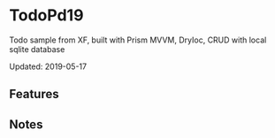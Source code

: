 # TodoPd19
Todo sample from XF, built with Prism MVVM, DryIoc, CRUD with local sqlite database

Updated: 2019-05-17

## Features

## Notes

